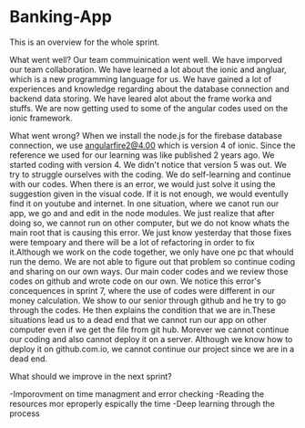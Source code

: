 # Banking-App
 This is an overview for the whole sprint.
 
 What went well?
 Our team commuinication went well. We have imporved our team collaboration. We have learned a lot about the ionic and angluar,
 which is a new programming language for us. We have gained a lot of experiences and knowledge regarding about the database connection
 and backend data storing. We have leared alot about the frame worka and stuffs. We are now getting used to some of the angular codes
 used on the ionic framework.
 
 What went wrong?
 When we install the node.js for the firebase database connection, we use angularfire2@4.00 which is version 4 of ionic. Since the reference
 we used for our learning was like published 2 years ago. We started coding with version 4. We didn't notice that version 5 was out. We try
 to struggle ourselves with the coding. We do self-learning and continue with our codes. When there is an error, we would just solve it using
 the suggestion given in the visual code. If it is not enough, we would eventully find it on youtube and internet. In one situation, where we
 canot run our app, we go and and edit in the node modules. We just realize that after doing so, we cannot run on other computer, but we do 
 not know whats the main root that is causing this error. We just know yesterday that those fixes were tempoary and there will be a lot of 
 refactoring in order to fix it.Although we work on the code together, we only have one pc that whould run the demo. We are not able to 
 figure out that problem so continue coding and sharing on our own ways. Our main coder codes and we review those codes on 
 github and wrote code on our own. We notice this error's concequences in sprint 7, where the use of codes were different in our money 
 calculation. We show to our senior through github and he try to go through the codes. He then explains the condition that we are in.These situations
 lead us to a dead end that we cannot run our app on other computer even if we get the file from git hub. Morever we cannot continue our 
 coding and also cannot deploy it on a server. Although we know how to deploy it on github.com.io, we cannot continue our project since we
 are in a dead end.
 
 What should we improve in the next sprint?
 
  -Imporovment on time managment and error checking
  -Reading the resources mor eproperly espically the time 
  -Deep learning through the process
 
